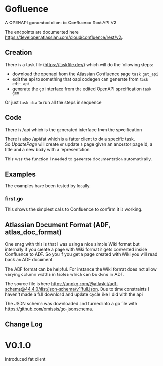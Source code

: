# Gofluence

A OPENAPI generated client to Confluence Rest API V2

The endpoints are documented here https://developer.atlassian.com/cloud/confluence/rest/v2/.


## Creation

There is a task file (https://taskfile.dev/) which will do the following steps:

- download the openapi from the Atlassian Confluence page `task get_api`
- edit the api to something that oapi codegen can generate from  `task edit_api`
- generate the go interface from the edited  OpenAPI specification `task gen`

Or just `task dia` to run all the steps in sequence.

## Code

There is /api which is the generated interface from the specification

There is also /api/fat which is a fatter client to do a specific task.  
So *UpdatePage* will create or update a page given an ancestor page id, a title and a new body with a representation

This was the function I needed to generate documentation automatically.

## Examples
The examples have been tested by locally.

### first.go
This shows the simplest calls to Confluence to confirm it is working.  

## Atlassian Document Format (ADF, atlas_doc_format)

One snag with this is that I was using a nice simple Wiki format but internally if you create
a page with Wiki format it gets converted inside Confluence to ADF.  So you if you get a page
created with Wiki you will read back an ADF document.

The ADF format can be helpful.  For instance the Wiki format does not allow varying column widths in tables which can be done in ADF.

The source file is here https://unpkg.com/@atlaskit/adf-schema@44.4.0/dist/json-schema/v1/full.json.  Due to time constraints I haven't made
a full download and update cycle like I did with the api.

The JSON schema was downloaded and turned into a go file with https://github.com/omissis/go-jsonschema.



## Change Log

# V0.1.0
Introduced fat client
